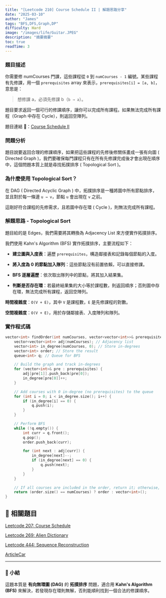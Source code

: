 ```yaml
---
title: "[Leetcode 210] Course Schedule II | 解題思路分享"
date: "2025-03-10"
author: "James"
tags: "BFS,DFS,Graph,DP"
difficulty: Hard
image: "/images/life/Guitar.JPEG"
description: "摘要摘要"
toc: true
readTime: 3
---
```


### **題目描述**

你需要修 numCourses 門課，這些課程從 `0` 到 `numCourses - 1` 編號。某些課程有先修課，用一個 `prerequisites` array 來表示，`prerequisites[i] = [a, b]`，意思是：

> 想修課 a，必須先修課 b（`b → a`）。

題目要求返回一個可行的修課順序，讓你可以完成所有課程。如果無法完成所有課程（Graph 中存在 Cycle），則返回空陣列。

題目連結 🔗：[Course Schedule II](https://leetcode.com/problems/course-schedule-ii/)

### **問題分析**

題目說要返回合理的修課順序，如果把這些課程的先修後修關係畫成一張有向圖 ( Directed Graph )，我們要確保每門課程只有在所有先修課完成後才會出現在順序中，這個問題本質上就是尋找拓撲排序 ( Topological Sort )。

### **為什麼使用 Topological Sort？**

在 DAG ( Directed Acyclic Graph ) 中，拓撲排序是一種將圖中所有節點排序，並且對於每一條邊 `u → v`，節點 `u` 會出現在 `v` 之前。

這剛好符合課程的先修需求，且若圖中存在環 ( Cycle )，則無法完成所有課程。

### **解題思路 - Topological Sort**

題目給的是 Edges，我們需要將其轉換為 Adjacency List 來方便實作拓撲排序。

我們使用 Kahn's Algorithm (BFS) 實作拓撲排序，主要流程如下：

-  **建立圖與入度表**：遍歷 `prerequisites`，構造鄰接表和記錄每個節點的入度。

-  **將入度為 0 的節點加入隊列**：這些節點沒有前置依賴，可以直接修課。

-  **BFS 逐層遍歷**：依次取出隊列中的節點，將其加入結果集。

-  **判斷是否存在環**：若最終結果集的大小等於課程數，則返回順序；否則圖中存在環，無法完成所有課程，返回空陣列。

**時間複雜度**：`O(V + E)`，其中 `V` 是課程數，`E` 是先修課程的對數。

**空間複雜度**：`O(V + E)`，用於存儲鄰接表、入度陣列和隊列。

### **實作程式碼**

```cpp
vector<int> findOrder(int numCourses, vector<vector<int>>& prerequisites) {
    vector<vector<int>> adj(numCourses); // Adjacency list
    vector<int> in_degree(numCourses, 0); // Store in-degrees
    vector<int> order; // Store the result
    queue<int> q; // Queue for BFS

    // Build the graph and track in-degrees
    for (vector<int>& pre : prerequisites) {
        adj[pre[1]].push_back(pre[0]);
        in_degree[pre[0]]++;
    }

    // Add courses with 0 in-degree (no prerequisites) to the queue
    for (int i = 0; i < in_degree.size(); i++) {
        if (in_degree[i] == 0) {
            q.push(i);
        }
    }

    // Perform BFS
    while (!q.empty()) {
        int curr = q.front();
        q.pop();
        order.push_back(curr);

        for (int next : adj[curr]) {
            in_degree[next]--;
            if (in_degree[next] == 0) {
                q.push(next);
            }
        }
    }

    // If all courses are included in the order, return it; otherwise, return an empty array
    return (order.size() == numCourses) ? order : vector<int>();
}
```

## 📝 相關題目

[Leetcode 207: Course Schedule](https://leetcode.com/problems/course-schedule/)

[Leetcode 269: Alien Dictionary](https://leetcode.com/problems/alien-dictionary/)

[Leetcode 444: Sequence Reconstruction](https://leetcode.com/problems/sequence-reconstruction/)

[ArticleCar](https://jamesblogger.com/zh/program/leetcode-210/)

---

### 📌 小結

這題本質是 **有向無環圖 (DAG)** 的 **拓撲排序** 問題，適合用 **Kahn's Algorithm (BFS)** 來解決，若發現存在環則無解，否則能順利找到一個合法的修課順序。


